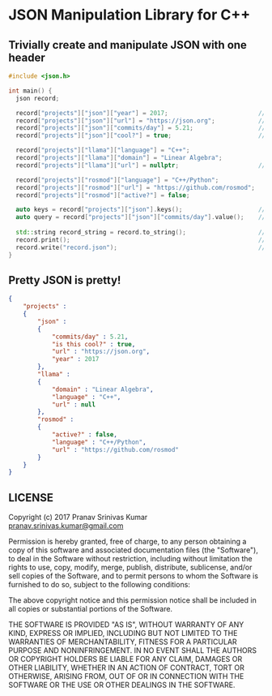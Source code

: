 # JSON Manipulation Library for C++

## Trivially create and manipulate JSON with one header

```cpp
#include <json.h>

int main() {
  json record;

  record["projects"]["json"]["year"] = 2017;                         // value of type integer
  record["projects"]["json"]["url"] = "https://json.org";            // value of type string
  record["projects"]["json"]["commits/day"] = 5.21;                  // value of type double
  record["projects"]["json"]["cool?"] = true;                        // value of type bool

  record["projects"]["llama"]["language"] = "C++";
  record["projects"]["llama"]["domain"] = "Linear Algebra";
  record["projects"]["llama"]["url"] = nullptr;                      // value of type null

  record["projects"]["rosmod"]["language"] = "C++/Python";
  record["projects"]["rosmod"]["url"] = "https://github.com/rosmod";
  record["projects"]["rosmod"]["active?"] = false;

  auto keys = record["projects"]["json"].keys();                     // ["year", "url", "commits/day"]
  auto query = record["projects"]["json"]["commits/day"].value();    // query = "5.21"
  
  std::string record_string = record.to_string();                    // returns a string of the json
  record.print();                                                    // pretty prints json data
  record.write("record.json");                                       // writes json to file
}
```

## Pretty JSON is pretty!

```json
{
    "projects" :
    {
        "json" :
        {
            "commits/day" : 5.21,
            "is this cool?" : true,
            "url" : "https://json.org",
            "year" : 2017
        },
        "llama" :
        {
            "domain" : "Linear Algebra",
            "language" : "C++",
            "url" : null
        },
        "rosmod" :
        {
            "active?" : false,
            "language" : "C++/Python",
            "url" : "https://github.com/rosmod"
        }
    }
}
```

## LICENSE

Copyright (c) 2017 Pranav Srinivas Kumar <pranav.srinivas.kumar@gmail.com>

Permission is hereby granted, free of charge, to any person obtaining a copy
of this software and associated documentation files (the "Software"), to deal
in the Software without restriction, including without limitation the rights
to use, copy, modify, merge, publish, distribute, sublicense, and/or sell
copies of the Software, and to permit persons to whom the Software is
furnished to do so, subject to the following conditions:

The above copyright notice and this permission notice shall be included in all
copies or substantial portions of the Software.

THE SOFTWARE IS PROVIDED "AS IS", WITHOUT WARRANTY OF ANY KIND, EXPRESS OR
IMPLIED, INCLUDING BUT NOT LIMITED TO THE WARRANTIES OF MERCHANTABILITY,
FITNESS FOR A PARTICULAR PURPOSE AND NONINFRINGEMENT. IN NO EVENT SHALL THE
AUTHORS OR COPYRIGHT HOLDERS BE LIABLE FOR ANY CLAIM, DAMAGES OR OTHER
LIABILITY, WHETHER IN AN ACTION OF CONTRACT, TORT OR OTHERWISE, ARISING FROM,
OUT OF OR IN CONNECTION WITH THE SOFTWARE OR THE USE OR OTHER DEALINGS IN THE
SOFTWARE.
